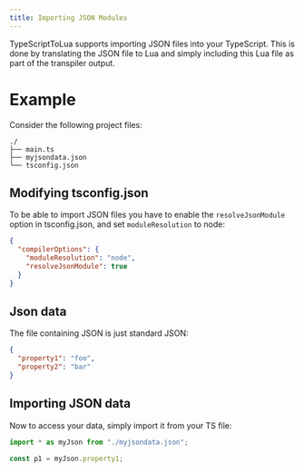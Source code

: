 ```yaml
---
title: Importing JSON Modules
---
```


TypeScriptToLua supports importing JSON files into your TypeScript. This is done by translating the JSON file to Lua and simply including this Lua file as part of the transpiler output.

# Example

Consider the following project files:

```
./
├── main.ts
├── myjsondata.json
└── tsconfig.json
```

## Modifying tsconfig.json

To be able to import JSON files you have to enable the `resolveJsonModule` option in tsconfig.json, and set `moduleResolution` to node:

```json title=tsconfig.json
{
  "compilerOptions": {
    "moduleResolution": "node",
    "resolveJsonModule": true
  }
}
```

## Json data

The file containing JSON is just standard JSON:

```json title=myjsondata.json
{
  "property1": "foo",
  "property2": "bar"
}
```

## Importing JSON data

Now to access your data, simply import it from your TS file:

```ts title=main.ts
import * as myJson from "./myjsondata.json";

const p1 = myJson.property1;
```
